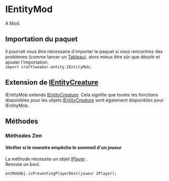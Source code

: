 # IEntityMod

A Mod.

## Importation du paquet

Il pourrait vous être nécessaire d'importer le paquet si vous rencontrez des problèmes (comme lancer un [Tableau](/AdvancedFunctions/Arrays_and_Loops/)), alors mieux être sûr que désolé et ajouter l'importation.  
`import crafttweaker.entity.IEntityMob;`

## Extension de [IEntityCreature](/Vanilla/Entities/IEntityCreature/)

IEntityMob extends [IEntityCreature](/Vanilla/Entities/IEntityCreature/). Cela signifie que toutes les fonctions disponibles pour les objets [IEntityCreature](/Vanilla/Entities/IEntityCreature/) sont également disponibles pour IEntityMob.

## Méthodes

### Méthodes Zen

#### Vérifier si le monstre empêche le sommeil d'un joueur

La méthode nécessite un objet [IPlayer](/Vanilla/Players/IPlayer/) .  
Renvoie un bool.

```zenscript
entMobObj.isPreventingPlayerRest(joueur IPlayer);
```